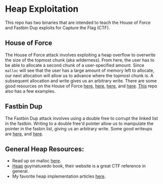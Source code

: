 # Heap Exploitation
This repo has two binaries that are intended to teach the House of Force and Fastbin Dup exploits for Capture the Flag (CTF).

## House of Force
The House of Force attack involves exploiting a heap overflow to overwrite the size of the topmost chunk (aka wilderness). From here, the user has to be able to allocate a second chunk of a user-specified amount. Since `malloc` will see that the user has a large amount of memory left to allocate, our next allocation will allow us to advance where the topmost chunk is. A subsequent allocation and write gives us an arbitrary write. There are some good resources on the House of Force [here](https://mohamed-fakroud.gitbook.io/red-teamings-dojo/binary-exploitation/heap-house-of-force), [here](https://ctf-wiki.mahaloz.re/pwn/linux/glibc-heap/house_of_force/), [here](https://heap-exploitation.dhavalkapil.com/attacks/house_of_force), and [here](https://trustie.medium.com/shakti-ctf-house-of-force-97d656a70886). [This](https://github.com/ctf-wiki/ctf-challenges/tree/master/pwn/heap/house-of-force) repo also has a few examples.

## Fastbin Dup
The Fastbin Dup attack involves using a double free to corrupt the linked list in the fastbin. Writing to a double free'd pointer allow us to manipulate the pointer in the fasbin list, giving us an arbitrary write. Some good writeups are [here](https://github.com/Mithreindeir/ctf-writeups/blob/master/pico-ctf2018/contacts/ReadMe.md), and [here](https://trustie.medium.com/glacierctf-2022-heap-fastbin-dup-78e7b1224715).

## General Heap Resources:
- Read up on malloc [here](https://sploitfun.wordpress.com/2015/02/10/understanding-glibc-malloc/).
- [Heap](https://guyinatuxedo.github.io/25-heap/index.html) guyinatuxedo book, their website is a great CTF reference in general.
- My favorite heap implementation articles [here](https://azeria-labs.com/heap-exploitation-part-1-understanding-the-glibc-heap-implementation/).